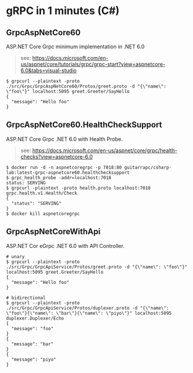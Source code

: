 gRPC in 1 minutes (C#)
========================

## GrpcAspNetCore60

ASP.NET Core Grpc minimum implementation in .NET 6.0

> see: https://docs.microsoft.com/en-us/aspnet/core/tutorials/grpc/grpc-start?view=aspnetcore-6.0&tabs=visual-studio

```shell
$ grpcurl --plaintext -proto ./src/Grpc/GrpcAspNetCore60/Protos/greet.proto -d "{\"name\": \"foo\"}" localhost:5095 greet.Greeter/SayHello
{
  "message": "Hello foo"
}
```

## GrpcAspNetCore60.HealthCheckSupport

ASP.NET Core Grpc .NET 6.0 with Health Probe.

> see: https://docs.microsoft.com/en-us/aspnet/core/grpc/health-checks?view=aspnetcore-6.0

```shell
$ docker run -d -n aspnetcoregrpc -p 7018:80 guitarrapc/csharp-lab:latest-grpc-aspnetcore60.healthchecksupport
$ grpc_health_probe -addr=localhost:7018
status: SERVING
$ grpcurl -plaintext -proto health.proto localhost:7018 grpc.health.v1.Health/Check
{
  "status": "SERVING"
}
$ docker kill aspnetcoregrpc
```


## GrpcAspNetCoreWithApi

ASP.NET Cor eGrpc .NET 6.0 with API Controller.

```shell
# unary
$ grpcurl --plaintext -proto ./src/Grpc/GrpcApiService/Protos/greet.proto -d "{\"name\": \"foo\"}" localhost:5095 greet.Greeter/SayHello
{
  "message": "Hello foo"
}

# bidirectional
$ grpcurl --plaintext -proto ./src/Grpc/GrpcApiService/Protos/duplexer.proto -d "{\"name\": \"foo\"}{\"name\": \"bar\"}{\"name\": \"piyo\"}" localhost:5095 duplexer.Duplexer/Echo
{
  "message": "foo"
}
{
  "message": "bar"
}
{
  "message": "piyo"
}
```
